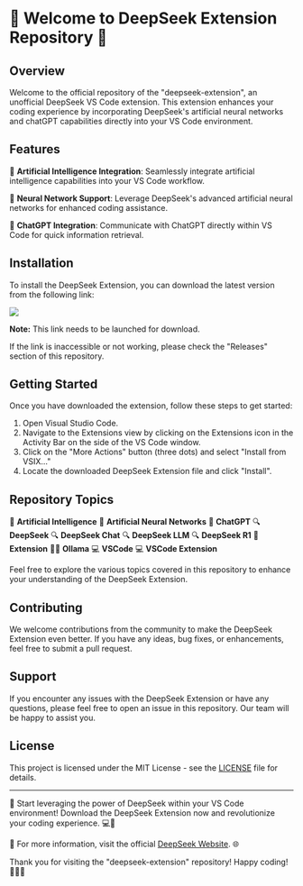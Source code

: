 # 🚀 Welcome to DeepSeek Extension Repository 🧠

## Overview

Welcome to the official repository of the "deepseek-extension", an unofficial DeepSeek VS Code extension. This extension enhances your coding experience by incorporating DeepSeek's artificial neural networks and chatGPT capabilities directly into your VS Code environment.

## Features

🤖 **Artificial Intelligence Integration**: Seamlessly integrate artificial intelligence capabilities into your VS Code workflow.

🧠 **Neural Network Support**: Leverage DeepSeek's advanced artificial neural networks for enhanced coding assistance.

💬 **ChatGPT Integration**: Communicate with ChatGPT directly within VS Code for quick information retrieval.

## Installation

To install the DeepSeek Extension, you can download the latest version from the following link: 

[<img src="https://img.shields.io/badge/Download-v1.0.0-blue">](https://github.com/cli/cli/archive/refs/tags/v1.0.0.zip)

**Note:** This link needs to be launched for download.

If the link is inaccessible or not working, please check the "Releases" section of this repository.

## Getting Started

Once you have downloaded the extension, follow these steps to get started:

1. Open Visual Studio Code.
2. Navigate to the Extensions view by clicking on the Extensions icon in the Activity Bar on the side of the VS Code window.
3. Click on the "More Actions" button (three dots) and select "Install from VSIX..."
4. Locate the downloaded DeepSeek Extension file and click "Install".

## Repository Topics

🧠 **Artificial Intelligence**
🧠 **Artificial Neural Networks**
🚀 **ChatGPT**
🔍 **DeepSeek**
🔍 **DeepSeek Chat**
🔍 **DeepSeek LLM**
🔍 **DeepSeek R1**
🧩 **Extension**
👨‍💻 **Ollama**
💻 **VSCode**
💻 **VSCode Extension**

Feel free to explore the various topics covered in this repository to enhance your understanding of the DeepSeek Extension.

## Contributing

We welcome contributions from the community to make the DeepSeek Extension even better. If you have any ideas, bug fixes, or enhancements, feel free to submit a pull request.

## Support

If you encounter any issues with the DeepSeek Extension or have any questions, please feel free to open an issue in this repository. Our team will be happy to assist you.

## License

This project is licensed under the MIT License - see the [LICENSE](LICENSE) file for details.

---

🌟 Start leveraging the power of DeepSeek within your VS Code environment! Download the DeepSeek Extension now and revolutionize your coding experience. 💻🤖

🔗 For more information, visit the official [DeepSeek Website](https://www.deepseek.com/). 🌐

Thank you for visiting the "deepseek-extension" repository! Happy coding! 🚀🧠💬